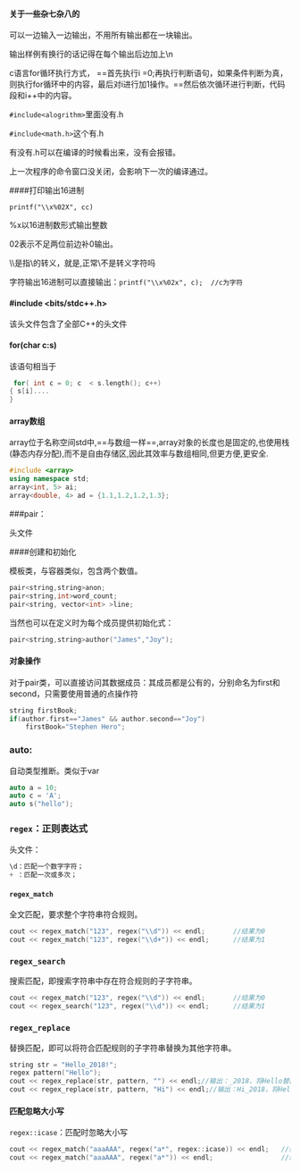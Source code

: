 #### 关于一些杂七杂八的

可以一边输入一边输出，不用所有输出都在一块输出。

输出样例有换行的话记得在每个输出后边加上\n

c语言for循环执行方式， ==首先执行i =0;再执行判断语句，如果条件判断为真，则执行for循环中的内容，最后对i进行加1操作。==然后依次循环进行判断，代码段和i++中的内容。 

`#include<alogrithm>`里面没有.h

`#include<math.h>`这个有.h

有没有.h可以在编译的时候看出来，没有会报错。

上一次程序的命令窗口没关闭，会影响下一次的编译通过。



####打印输出16进制

` printf("\\x%02X", cc) `

%x以16进制数形式输出整数

02表示不足两位前边补0输出。

\\\是指\的转义，就是\,正常\不是转义字符吗

字符输出16进制可以直接输出：`printf("\\x%02x", c);  //c为字符`



#### \#include <bits/stdc++.h> 

该头文件包含了全部C++的头文件



#### for(char c:s)

该语句相当于

```cpp
 for( int c = 0; c  < s.length(); c++)
{ s[i]....
} 
```



#### array数组

 array位于名称空间std中,==与数组一样==,array对象的长度也是固定的,也使用栈(静态内存分配),而不是自由存储区,因此其效率与数组相同,但更方便,更安全. 
```cpp
#include <array> 
using namespace std; 
array<int, 5> ai; 
array<double, 4> ad = {1.1,1.2,1.2,1.3}; 
```



###pair：

头文件 <utility>

####创建和初始化

模板类，与容器类似，包含两个数值。

```cpp
pair<string,string>anon;
pair<string,int>word_count;
pair<string, vector<int> >line;
```

当然也可以在定义时为每个成员提供初始化式：

```cpp
pair<string,string>author("James","Joy");
```

#### 对象操作

对于pair类，可以直接访问其数据成员：其成员都是公有的，分别命名为first和second，只需要使用普通的点操作符

```cpp
string firstBook;
if(author.first=="James" && author.second=="Joy")
    firstBook="Stephen Hero";
```



### auto:

自动类型推断。类似于var

```cpp
auto a = 10;
auto c = 'A';
auto s("hello");
```



### `regex`：正则表达式

头文件：<regex>

```cpp
\d：匹配一个数字字符；
+ ：匹配一次或多次；
```

#### `regex_match`

全文匹配，要求整个字符串符合规则。

```cpp
cout << regex_match("123", regex("\\d")) << endl;		//结果为0
cout << regex_match("123", regex("\\d+")) << endl;		//结果为1
```

### `regex_search`

搜索匹配，即搜索字符串中存在符合规则的子字符串。

```cpp
cout << regex_match("123", regex("\\d")) << endl;		//结果为0
cout << regex_search("123", regex("\\d")) << endl;		//结果为1
```

### `regex_replace`

替换匹配，即可以将符合匹配规则的子字符串替换为其他字符串。

```cpp
string str = "Hello_2018!";
regex pattern("Hello");	
cout << regex_replace(str, pattern, "") << endl;//输出：_2018，将Hello替换为""
cout << regex_replace(str, pattern, "Hi") << endl;//输出：Hi_2018，将Hello替换为Hi
```

#### 匹配忽略大小写

`regex::icase`：匹配时忽略大小写

```cpp
cout << regex_match("aaaAAA", regex("a*", regex::icase)) << endl;	//结果为1
cout << regex_match("aaaAAA", regex("a*")) << endl;					//结果为0
```

